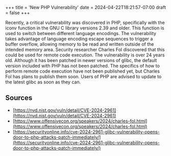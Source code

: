 +++
title = 'New PHP Vulnerability'
date = 2024-04-22T18:21:57-07:00
draft = false
+++

Recently, a critical vulnerability was discovered in PHP, specifically with the iconv function in the GNU C library versions 2.39 and older. This function is used to switch between different language encodings. The vulnerability takes advantage of language encoding escape sequences to trigger a buffer overflow, allowing memory to be read and written outside of the intended memory area. Security researcher Charles Fol discovered that this could be used for remote code execution. The vulnerability is over 24 years old. Although it has been patched in newer versions of glibc, the default version included with PHP has not been patched. The specifics of how to perform remote code execution have not been published yet, but Charles Fol has plans to publish them soon. Users of PHP are advised to update to the latest glibc as soon as they can.

## Sources

- [https://nvd.nist.gov/vuln/detail/CVE-2024-2961](https://nvd.nist.gov/vuln/detail/CVE-2024-2961)
- [https://www.offensivecon.org/speakers/2024/charles-fol.html](https://www.offensivecon.org/speakers/2024/charles-fol.html)
- [https://securityonline.info/cve-2024-2961-glibc-vulnerability-opens-door-to-php-attacks-patch-immediately/](https://securityonline.info/cve-2024-2961-glibc-vulnerability-opens-door-to-php-attacks-patch-immediately/)
